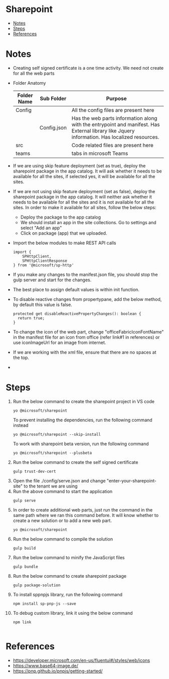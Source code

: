 <h1>Sharepoint</h1>

- [Notes](#notes)
- [Steps](#steps)
- [References](#references)

# Notes
* Creating self signed certificate is a one time activity. We need not create for all the web parts
* Folder Anatomy
    
    | Folder Name | Sub Folder  | Purpose                                                                                                                                      |
    | ----------- | ----------- | -------------------------------------------------------------------------------------------------------------------------------------------- |
    | Config      |             | All the config files are present here                                                                                                        |
    |             | Config.json | Has the web parts information along with the entrypoint and manifest. Has External library like Jquery information. Has localized resources. |
    | src         |             | Code related files are present here                                                                                                          |
    | teams       |             | tabs in microsoft Teams                                                                                                                      |
* If we are using skip feature deployment (set as true), deploy the sharepoint package in the app catalog. It will ask whether it needs to be available for all the sites, if selected yes, it will be available for all the sites.
* If we are not using skip feature deployment (set as false), deploy the sharepoint package in the app catalog. It will neither ask whether it needs to be available for all the sites and it is not available for all the sites. In order to make it available for all sites, follow the below steps:
  *  Deploy the package to the app catalog 
  *  We should install an app in the site collections. Go to settings and select "Add an app" 
  *  Click on package (app) that we uploaded.
* Import the below modules to make REST API calls
    ```
    import { 
        SPHttpClient,
        SPHttpClientResponse
    } from '@microsoft/sp-http'
* If you make any changes to the manifest.json file, you should stop the gulp server and start for the changes.
* The best place to assign default values is within init function.
* To disable reactive changes from propertypane, add the below method, by default this value is false.
    ```
    protected get disableReactivePropertyChanges(): boolean {
      return true;
    }
* To change the icon of the web part, change "officeFabricIconFontName" in the manifest file for an icon from office (refer link#1 in references) or use iconImageUrl for an image from internet.
* If we are working with the xml file, ensure that there are no spaces at the top.
* 


# Steps
1. Run the below command to create the sharepoint project in VS code
    ```
    yo @microsoft/sharepoint
    ```
    To prevent installing the dependencies, run the following command instead
    ```
    yo @microsoft/sharepoint --skip-install
    ```
    To work with sharepoint beta version, run the following command
    ```
    yo @microsoft/sharepoint --plusbeta
2. Run the below command to create the self signed certificate 
    ```
    gulp trust-dev-cert
3. Open the file ./config/serve.json and change "enter-your-sharepoint-site" to the tenant we are using
4. Run the above command to start the application
    ```
    gulp serve
4. In order to create additional web parts, just run the command in the same path where we ran this command before. It will know whether to create a new solution or to add a new web part.
    ```
    yo @microsoft/sharepoint
5. Run the below command to compile the solution
    ```
    gulp build
6. Run the below command to minify the JavaScript files
    ```
    gulp bundle
7. Run the below command to create sharepoint package
    ```
    gulp package-solution
8. To install sppnpjs library, run the following command
   ```
   npm install sp-pnp-js --save
9. To debug custom library, link it using the below command
    ```
    npm link
    

# References
* https://developer.microsoft.com/en-us/fluentui#/styles/web/icons
* https://www.base64-image.de/
* https://pnp.github.io/pnpjs/getting-started/



